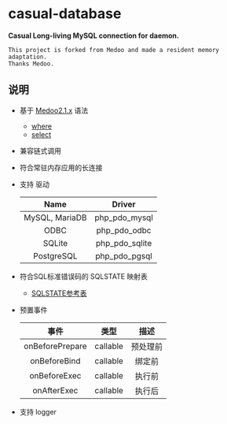 
# casual-database

**Casual Long-living MySQL connection for daemon.**

    This project is forked from Medoo and made a resident memory adaptation.
    Thanks Medoo.

## 说明
- 基于 [Medoo2.1.x](https://medoo.in/doc) 语法
  - [where](./docs/where.md)
  - [select](./docs/where.md)
    
- 兼容链式调用
  
- 符合常驻内存应用的长连接
  
- 支持 驱动
  
  |Name|Driver|
  |:---:|:---:|
  |MySQL, MariaDB|	php_pdo_mysql|
  |ODBC	|php_pdo_odbc|
  |SQLite	|php_pdo_sqlite|
  |PostgreSQL|	php_pdo_pgsql|
  
- 符合SQL标准错误码的 SQLSTATE 映射表
    - [SQLSTATE参考表](./docs/SQLSTATE.md)  
- 预置事件 

  |事件|类型|描述|
  |:---:|:---:|:---:|
  |onBeforePrepare|callable|预处理前|
  |onBeforeBind|callable|绑定前|
  |onBeforeExec|callable|执行前|
  |onAfterExec|callable|执行后|
  
- 支持 logger  

